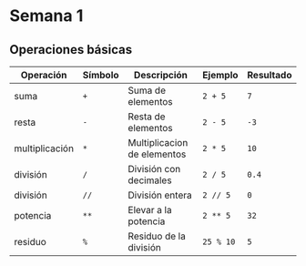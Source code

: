# Semana 1
## Operaciones básicas

|Operación|Símbolo|Descripción|Ejemplo|Resultado|
|-----|-----|-----|-----|-----|
|suma|`+`|Suma de elementos|`2 + 5`|`7`|
|resta|`-`|Resta de elementos|`2 - 5`|`-3`|
|multiplicación|`*`|Multiplicacion de elementos|`2 * 5`|`10`|
|división|`/`|División con decimales|`2 / 5`|`0.4`|
|división|`//`|División entera|`2 // 5`|`0`|
|potencia|`**`|Elevar a la potencia|`2 ** 5`|`32`|
|residuo|`%`|Residuo de la división|`25 % 10`|`5`|